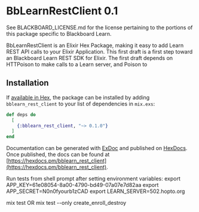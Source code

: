 # BbLearnRestClient 0.1
See BLACKBOARD_LICENSE.md for the license pertaining to the portions of this
package specific to Blackboard Learn.

BbLearnRestClient is an Elixir Hex Package, making it easy to add
Learn REST API calls to your Elixir Application. This first draft is a
first step toward an Blackboard Learn REST SDK for Elixir. The first draft
depends on HTTPoison to make calls to a Learn server, and Poison to 

## Installation

If [available in Hex](https://hex.pm/docs/publish), the package can be installed
by adding `bblearn_rest_client` to your list of dependencies in `mix.exs`:

```elixir
def deps do
  [
    {:bblearn_rest_client, "~> 0.1.0"}
  ]
end
```

Documentation can be generated with [ExDoc](https://github.com/elixir-lang/ex_doc)
and published on [HexDocs](https://hexdocs.pm). Once published, the docs can
be found at [https://hexdocs.pm/bblearn_rest_client](https://hexdocs.pm/bblearn_rest_client).

Run tests from shell prompt after setting environment variables:
export APP_KEY=61e08054-8a00-4790-bd49-07a07e7d82aa
export APP_SECRET=N0n0fyourb1zCAD
export LEARN_SERVER=502.hopto.org

mix test
OR 
mix test --only create_enroll_destroy
  

